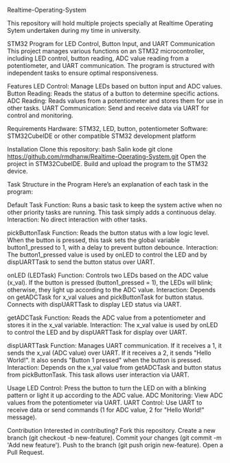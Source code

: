 Realtime-Operating-System

This repository will hold multiple projects specially at Realtime Operating Sytem undertaken during my time in university.

STM32 Program for LED Control, Button Input, and UART Communication This project manages various functions on an STM32 microcontroller, including LED control, button reading, ADC value reading from a potentiometer, and UART communication. The program is structured with independent tasks to ensure optimal responsiveness.

Features LED Control: Manage LEDs based on button input and ADC values. Button Reading: Reads the status of a button to determine specific actions. ADC Reading: Reads values from a potentiometer and stores them for use in other tasks. UART Communication: Send and receive data via UART for control and monitoring.

Requirements Hardware: STM32, LED, button, potentiometer Software: STM32CubeIDE or other compatible STM32 development platform

Installation Clone this repository: bash Salin kode git clone https://github.com/rmdhanw/Realtime-Operating-System.git Open the project in STM32CubeIDE. Build and upload the program to the STM32 device.

Task Structure in the Program Here’s an explanation of each task in the program:

Default Task Function: Runs a basic task to keep the system active when no other priority tasks are running. This task simply adds a continuous delay. Interaction: No direct interaction with other tasks.

pickButtonTask Function: Reads the button status with a low logic level. When the button is pressed, this task sets the global variable button1_pressed to 1, with a delay to prevent button debounce. Interaction: The button1_pressed value is used by onLED to control the LED and by dispUARTTask to send the button status over UART.

onLED (LEDTask) Function: Controls two LEDs based on the ADC value (x_val). If the button is pressed (button1_pressed = 1), the LEDs will blink; otherwise, they light up according to the ADC value. Interaction: Depends on getADCTask for x_val values and pickButtonTask for button status. Connects with dispUARTTask to display LED status via UART.

getADCTask Function: Reads the ADC value from a potentiometer and stores it in the x_val variable. Interaction: The x_val value is used by onLED to control the LED and by dispUARTTask for display over UART.

dispUARTTask Function: Manages UART communication. If it receives a 1, it sends the x_val (ADC value) over UART. If it receives a 2, it sends "Hello World!". It also sends "Button 1 pressed" when the button is pressed. Interaction: Depends on the x_val value from getADCTask and button status from pickButtonTask. This task allows user interaction via UART.

Usage LED Control: Press the button to turn the LED on with a blinking pattern or light it up according to the ADC value. ADC Monitoring: View ADC values from the potentiometer via UART. UART Control: Use UART to receive data or send commands (1 for ADC value, 2 for "Hello World!" message).

Contribution Interested in contributing? Fork this repository. Create a new branch (git checkout -b new-feature). Commit your changes (git commit -m 'Add new feature'). Push to the branch (git push origin new-feature). Open a Pull Request.
